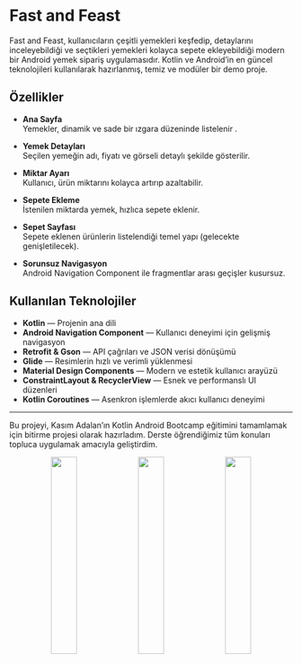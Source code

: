 # Fast and Feast

Fast and Feast, kullanıcıların çeşitli yemekleri keşfedip, detaylarını inceleyebildiği ve seçtikleri yemekleri kolayca sepete ekleyebildiği modern bir Android yemek sipariş uygulamasıdır. Kotlin ve Android’in en güncel teknolojileri kullanılarak hazırlanmış, temiz ve modüler bir demo proje.

## Özellikler

- **Ana Sayfa**  
  Yemekler, dinamik ve sade bir ızgara düzeninde listelenir .

- **Yemek Detayları**  
  Seçilen yemeğin adı, fiyatı ve görseli detaylı şekilde gösterilir.

- **Miktar Ayarı**  
  Kullanıcı, ürün miktarını kolayca artırıp azaltabilir.

- **Sepete Ekleme**  
  İstenilen miktarda yemek, hızlıca sepete eklenir.

- **Sepet Sayfası**  
  Sepete eklenen ürünlerin listelendiği temel yapı (gelecekte genişletilecek).

- **Sorunsuz Navigasyon**  
  Android Navigation Component ile fragmentlar arası geçişler kusursuz.

## Kullanılan Teknolojiler

- **Kotlin** — Projenin ana dili  
- **Android Navigation Component** — Kullanıcı deneyimi için gelişmiş navigasyon  
- **Retrofit & Gson** — API çağrıları ve JSON verisi dönüşümü  
- **Glide** — Resimlerin hızlı ve verimli yüklenmesi  
- **Material Design Components** — Modern ve estetik kullanıcı arayüzü  
- **ConstraintLayout & RecyclerView** — Esnek ve performanslı UI düzenleri  
- **Kotlin Coroutines** — Asenkron işlemlerde akıcı kullanıcı deneyimi

---

Bu projeyi, Kasım Adalan’ın Kotlin Android Bootcamp eğitimini tamamlamak için bitirme projesi olarak hazırladım. Derste öğrendiğimiz tüm konuları topluca uygulamak amacıyla geliştirdim.


<p align="center">
  <img src="https://github.com/user-attachments/assets/972c4548-7c73-495d-b361-51ea0db31ac9" width="30%" />
  <img src="https://github.com/user-attachments/assets/89d803b2-279b-4939-afbc-75c6c8707c47" width="30%" />
  <img src="https://github.com/user-attachments/assets/737355c5-f40b-4b9a-a8ca-6182ea3c4e24" width="30%" />
</p>

